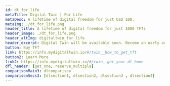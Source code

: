 ```yaml
---
id: dt_for_life
metaTitle: Digital Twin | For Life
metaDesc: A lifetime of digital freedom for just USD 100.
metaImg: ./dt_for_life.png
header_title: A lifetime of digital freedom for just 1000 TFTs
header_image: ./dt_for_life.png
header_altImg: digitaltwin_for_life
header_excerpt: Digital Twin will be available soon. Become an early adopter and one of the first to access a growing number of secure and private applications for life!
button: Buy TFT
link: https://info.mydigitaltwin.io/#/twin__how_to_get_tft
button2: Learn More
link2: https://info.mydigitaltwin.io/#/twin__get_your_dt_home
dfl_header: [get_one, reserve_multiple]
comparisonMain3: dlcomparison
comparisonSecs3: [dlsection1, dlsection2, dlsection3 , dlsection4]
---
```


<!-- 
button2: Learn More
link2: https://info.mydigitaltwin.io/#/twin__get_your_dt_home -->
